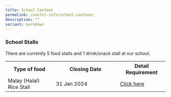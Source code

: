 ```yaml
---
title: School Canteen
permalink: /useful-info/school-canteen/
description: ""
variant: markdown
---
```

<h3>School Stalls</h3>

There are currently 5 food stalls and 1 drink/snack stall at our school.
<table style="width:100%">
<tbody>
<tr>
<th style="width:30%">Type of food</th>
<th style="width:40%">Closing Date</th>
<th style="width:40%">Detail Requirement</th>
</tr>
<tr>
<td>Malay (Halal)<br>Rice Stall</td>
<td>31 Jan 2024<br></td>
<td><a href="https://www.ahmadibrahimsec.moe.edu.sg/school-canteen-advertisement-stall-3/">Click here</a></td>
</tr></tbody></table>